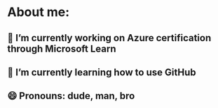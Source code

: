# About me:
## 🔭 I’m currently working on Azure certification through Microsoft Learn
## 🌱 I’m currently learning how to use GitHub
## 😄 Pronouns: dude, man, bro
<!--
**Bradnisius/Bradnisius** is a ✨ _special_ ✨ repository because its `README.md` (this file) appears on your GitHub profile.

Here are some ideas to get you started:

- 🔭 I’m currently working on Azure certification through Microsoft Learn
- 🌱 I’m currently learning how to use GitHub
- 👯 I’m looking to collaborate on ...
- 🤔 I’m looking for help with ...
- 💬 Ask me about ...
- 📫 How to reach me: ...
- 😄 Pronouns: dude, man, bro
- ⚡ Fun fact: ...
- 🤟
-->
